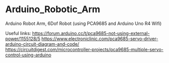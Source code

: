 # Arduino_Robotic_Arm
Arduino Robot Arm, 6Dof Robot (using PCA9685 and Arduino Uno R4 Wifi)


Useful links:
https://forum.arduino.cc/t/pca9685-not-using-external-power/1155128/5
https://www.electroniclinic.com/pca9685-servo-driver-arduino-circuit-diagram-and-code/
https://circuitdigest.com/microcontroller-projects/pca9685-multiple-servo-control-using-arduino
